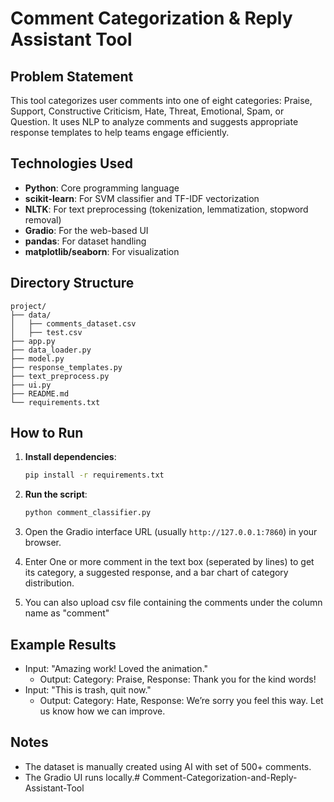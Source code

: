# Comment Categorization & Reply Assistant Tool

## Problem Statement

This tool categorizes user comments  into one of eight categories: Praise, Support, Constructive Criticism, Hate, Threat, Emotional, Spam, or Question. It uses NLP to analyze comments and suggests appropriate response templates to help teams engage efficiently.

## Technologies Used

- **Python**: Core programming language
- **scikit-learn**: For SVM classifier and TF-IDF vectorization
- **NLTK**: For text preprocessing (tokenization, lemmatization, stopword removal)
- **Gradio**: For the web-based UI
- **pandas**: For dataset handling
- **matplotlib/seaborn**: For visualization

## Directory Structure

```
project/
├── data/                            
│   ├── comments_dataset.csv                      
│   ├── test.csv
├── app.py                   
├── data_loader.py           
├── model.py                 
├── response_templates.py      
├── text_preprocess.py
├── ui.py
├── README.md            
└── requirements.txt      
```

## How to Run

1. **Install dependencies**:

   ```bash
   pip install -r requirements.txt
   ```

2. **Run the script**:

   ```bash
   python comment_classifier.py
   ```

4. Open the Gradio interface URL (usually `http://127.0.0.1:7860`) in your browser.

5. Enter One or more comment in the text box (seperated by lines) to get its category, a suggested response, and a bar chart of category distribution.

6. You can also upload csv file containing the comments under the column name as "comment"

## Example Results

- Input: "Amazing work! Loved the animation."
  - Output: Category: Praise, Response: Thank you for the kind words!
- Input: "This is trash, quit now."
  - Output: Category: Hate, Response: We’re sorry you feel this way. Let us know how we can improve.

## Notes

- The dataset is manually created using AI with set of 500+ comments.
- The Gradio UI runs locally.#   C o m m e n t - C a t e g o r i z a t i o n - a n d - R e p l y - A s s i s t a n t - T o o l  
 